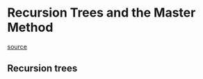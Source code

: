 # Recursion Trees and the Master Method
[source](https://www.cs.cornell.edu/courses/cs3110/2012sp/lectures/lec20-master/lec20.html)

## Recursion trees

